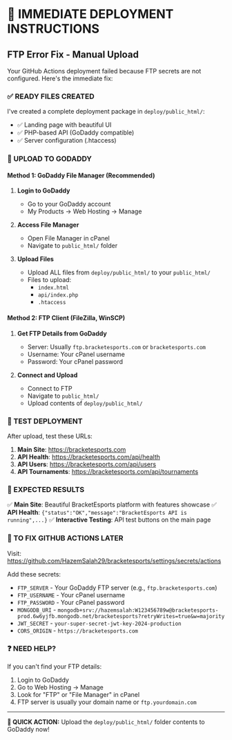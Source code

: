 # 🚀 IMMEDIATE DEPLOYMENT INSTRUCTIONS

## FTP Error Fix - Manual Upload

Your GitHub Actions deployment failed because FTP secrets are not configured. Here's the immediate fix:

### ✅ READY FILES CREATED
I've created a complete deployment package in `deploy/public_html/`:
- ✅ Landing page with beautiful UI
- ✅ PHP-based API (GoDaddy compatible)
- ✅ Server configuration (.htaccess)

### 📁 UPLOAD TO GODADDY

#### Method 1: GoDaddy File Manager (Recommended)
1. **Login to GoDaddy**
   - Go to your GoDaddy account
   - My Products → Web Hosting → Manage

2. **Access File Manager**
   - Open File Manager in cPanel
   - Navigate to `public_html/` folder

3. **Upload Files**
   - Upload ALL files from `deploy/public_html/` to your `public_html/`
   - Files to upload:
     - `index.html`
     - `api/index.php`
     - `.htaccess`

#### Method 2: FTP Client (FileZilla, WinSCP)
1. **Get FTP Details from GoDaddy**
   - Server: Usually `ftp.bracketesports.com` or `bracketesports.com`
   - Username: Your cPanel username
   - Password: Your cPanel password

2. **Connect and Upload**
   - Connect to FTP
   - Navigate to `public_html/`
   - Upload contents of `deploy/public_html/`

### 🧪 TEST DEPLOYMENT

After upload, test these URLs:
1. **Main Site**: https://bracketesports.com
2. **API Health**: https://bracketesports.com/api/health
3. **API Users**: https://bracketesports.com/api/users
4. **API Tournaments**: https://bracketesports.com/api/tournaments

### 🔧 EXPECTED RESULTS

✅ **Main Site**: Beautiful BracketEsports platform with features showcase
✅ **API Health**: `{"status":"OK","message":"BracketEsports API is running",...}`
✅ **Interactive Testing**: API test buttons on the main page

### 🚨 TO FIX GITHUB ACTIONS LATER

Visit: https://github.com/HazemSalah29/bracketesports/settings/secrets/actions

Add these secrets:
- `FTP_SERVER` - Your GoDaddy FTP server (e.g., `ftp.bracketesports.com`)
- `FTP_USERNAME` - Your cPanel username  
- `FTP_PASSWORD` - Your cPanel password
- `MONGODB_URI` - `mongodb+srv://hazemsalah:W123456789w@bracketesports-prod.6w6yjfb.mongodb.net/bracketesports?retryWrites=true&w=majority`
- `JWT_SECRET` - `your-super-secret-jwt-key-2024-production`
- `CORS_ORIGIN` - `https://bracketesports.com`

### ❓ NEED HELP?

If you can't find your FTP details:
1. Login to GoDaddy
2. Go to Web Hosting → Manage
3. Look for "FTP" or "File Manager" in cPanel
4. FTP server is usually your domain name or `ftp.yourdomain.com`

---

**🎯 QUICK ACTION:** Upload the `deploy/public_html/` folder contents to GoDaddy now!
